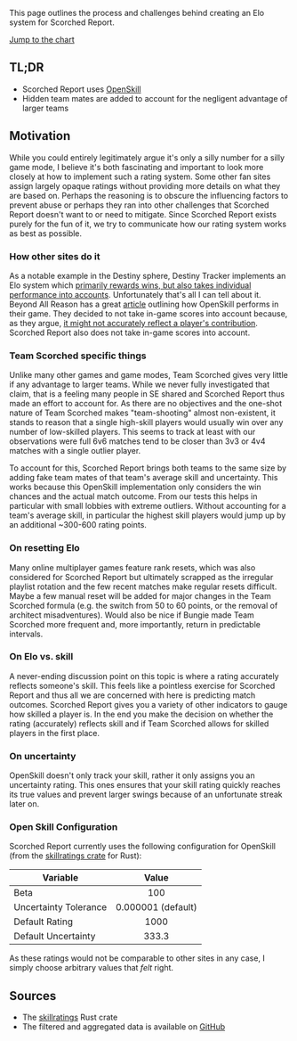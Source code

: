 ---
---

This page outlines the process and challenges behind creating an Elo system for Scorched Report.

[Jump to the chart](#science-graph-1)

## TL;DR

- Scorched Report uses [OpenSkill](https://jmlr.org/papers/v12/weng11a.html)
- Hidden team mates are added to account for the negligent advantage of larger teams

## Motivation

While you could entirely legitimately argue it's only a silly number for a silly game mode, I believe it's both fascinating and important to look more closely at how to implement such a rating system. Some other fan sites assign largely opaque ratings without providing more details on what they are based on. Perhaps the reasoning is to obscure the influencing factors to prevent abuse or perhaps they ran into other challenges that Scorched Report doesn't want to or need to mitigate. Since Scorched Report exists purely for the fun of it, we try to communicate how our rating system works as best as possible.

### How other sites do it

As a notable example in the Destiny sphere, Destiny Tracker implements an Elo system which [primarily rewards wins, but also takes individual performance into accounts](https://destinytracker.com/destiny-2/articles/48ae2-destiny-tracker-elo). Unfortunately that's all I can tell about it.
Beyond All Reason has a great [article](https://www.beyondallreason.info/guide/rating-and-lobby-balance) outlining how OpenSkill performs in their game. They decided to not take in-game scores into account because, as they argue, [it might not accurately reflect a player's contribution](https://www.beyondallreason.info/guide/rating-and-lobby-balance#why-cant-we-rate-based-on-in-game-scores). Scorched Report also does not take in-game scores into account.

### Team Scorched specific things

Unlike many other games and game modes, Team Scorched gives very little if any advantage to larger teams. While we never fully investigated that claim, that is a feeling many people in SE shared and Scorched Report thus made an effort to account for. As there are no objectives and the one-shot nature of Team Scorched makes "team-shooting" almost non-existent, it stands to reason that a single high-skill players would usually win over any number of low-skilled players. This seems to track at least with our observations were full 6v6 matches tend to be closer than 3v3 or 4v4 matches with a single outlier player.

To account for this, Scorched Report brings both teams to the same size by adding fake team mates of that team's average skill and uncertainty. This works because this OpenSkill implementation only considers the win chances and the actual match outcome. From our tests this helps in particular with small lobbies with extreme outliers. Without accounting for a team's average skill, in particular the highest skill players would jump up by an additional ~300-600 rating points.

### On resetting Elo

Many online multiplayer games feature rank resets, which was also considered for Scorched Report but ultimately scrapped as the irregular playlist rotation and the few recent matches make regular resets difficult. Maybe a few manual reset will be added for major changes in the Team Scorched formula (e.g. the switch from 50 to 60 points, or the removal of architect misadventures). Would also be nice if Bungie made Team Scorched more frequent and, more importantly, return in predictable intervals.

### On Elo vs. skill

A never-ending discussion point on this topic is where a rating accurately reflects someone's skill. This feels like a pointless exercise for Scorched Report and thus all we are concerned with here is predicting match outcomes. Scorched Report gives you a variety of other indicators to gauge how skilled a player is. In the end you make the decision on whether the rating (accurately) reflects skill and if Team Scorched allows for skilled players in the first place.

### On uncertainty

OpenSkill doesn't only track your skill, rather it only assigns you an uncertainty rating. This ones ensures that your skill rating quickly reaches its true values and prevent larger swings because of an unfortunate streak later on.

### Open Skill Configuration

Scorched Report currently uses the following configuration for OpenSkill (from the [skillratings crate](https://docs.rs/skillratings/latest/skillratings/) for Rust):

| Variable   |      Value      |
|----------|:-------------:|
| Beta |  100 |
| Uncertainty Tolerance |    0.000001 (default)   |
| Default Rating | 1000 |
| Default Uncertainty | 333.3 |

As these ratings would not be comparable to other sites in any case, I simply choose arbitrary values that *felt* right.

## Sources

- The [skillratings](https://docs.rs/skillratings/latest/skillratings/) Rust crate
- The filtered and aggregated data is available on [GitHub](https://github.com/uniQIndividual/scorched.report/tree/main/public/data/science)
